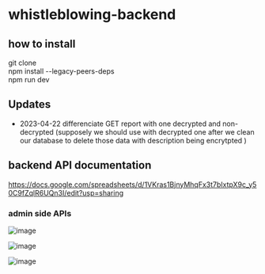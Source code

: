 # whistleblowing-backend

## how to install
git clone  
npm install --legacy-peers-deps  
npm run dev  

## Updates
- 2023-04-22 differenciate GET report with one decrypted and non-decrypted (supposely we should use with decrypted one after we clean our database to delete those data with description being encrytpted )  

## backend API documentation

https://docs.google.com/spreadsheets/d/1VKras1BjnyMhqFx3t7bIxtpX9c_y50C9fZqlR6UQn3I/edit?usp=sharing

### admin side APIs
![image](https://user-images.githubusercontent.com/102844561/233818299-a68e7f40-048e-4f3b-9ff0-270bfec40f1a.png)

![image](https://user-images.githubusercontent.com/102844561/233815301-722e0f18-636a-4605-a844-fe35e2c2938b.png)

![image](https://user-images.githubusercontent.com/102844561/233815444-c652d697-4b6e-4ee7-90fd-134a48c0c369.png)
